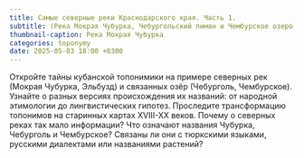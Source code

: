 ```yaml
---
title: Самые северные реки Краснодарского края. Часть 1.
subtitle: (Река Мокрая Чубурка, Чебургольский лиман и Чембурское озеро) © В.Н. Ковешников
thumbnail-caption: Река Мокрая Чубурка
categories: toponymy
date: 2025-05-03 18:00 +0300
---
```

Откройте тайны кубанской топонимики на примере северных рек (Мокрая Чубурка, Эльбузд) и связанных озёр (Чебурголь, Чембурское). Узнайте о разных версиях происхождения их названий: от народной этимологии до лингвистических гипотез. Проследите трансформацию топонимов на старинных картах XVIII-XX веков. Почему о северных реках так мало информации? Что означают названия Чубурка, Чебурголь и Чембурское? Связаны ли они с тюркскими языками, русскими диалектами или названиями растений?